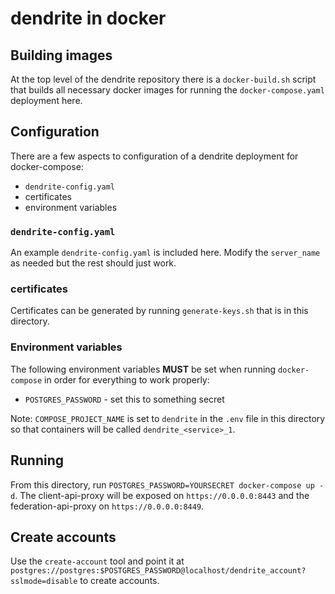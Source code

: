 # dendrite in docker

## Building images

At the top level of the dendrite repository there is a `docker-build.sh` script that builds all necessary docker images for running the `docker-compose.yaml` deployment here.

## Configuration

There are a few aspects to configuration of a dendrite deployment for docker-compose:

* `dendrite-config.yaml`
* certificates
* environment variables

### `dendrite-config.yaml`

An example `dendrite-config.yaml` is included here. Modify the `server_name` as needed but the rest should just work.

### certificates

Certificates can be generated by running `generate-keys.sh` that is in this directory.

### Environment variables

The following environment variables **MUST** be set when running `docker-compose` in order for everything to work properly:

* `POSTGRES_PASSWORD` - set this to something secret

Note: `COMPOSE_PROJECT_NAME` is set to `dendrite` in the `.env` file in this directory so that containers will be called `dendrite_<service>_1`.

## Running

From this directory, run `POSTGRES_PASSWORD=YOURSECRET docker-compose up -d`. The client-api-proxy will be exposed on `https://0.0.0.0:8443` and the federation-api-proxy on `https://0.0.0.0:8449`.

## Create accounts

Use the `create-account` tool and point it at `postgres://postgres:$POSTGRES_PASSWORD@localhost/dendrite_account?sslmode=disable` to create accounts.
